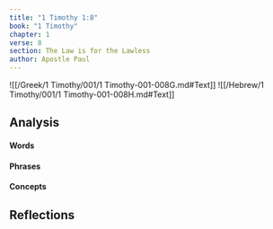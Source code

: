 ```yaml
---
title: "1 Timothy 1:8"
book: "1 Timothy"
chapter: 1
verse: 8
section: The Law is for the Lawless
author: Apostle Paul
---
```

![[/Greek/1 Timothy/001/1 Timothy-001-008G.md#Text]]
![[/Hebrew/1 Timothy/001/1 Timothy-001-008H.md#Text]]

## Analysis

#### Words

#### Phrases

#### Concepts

## Reflections
